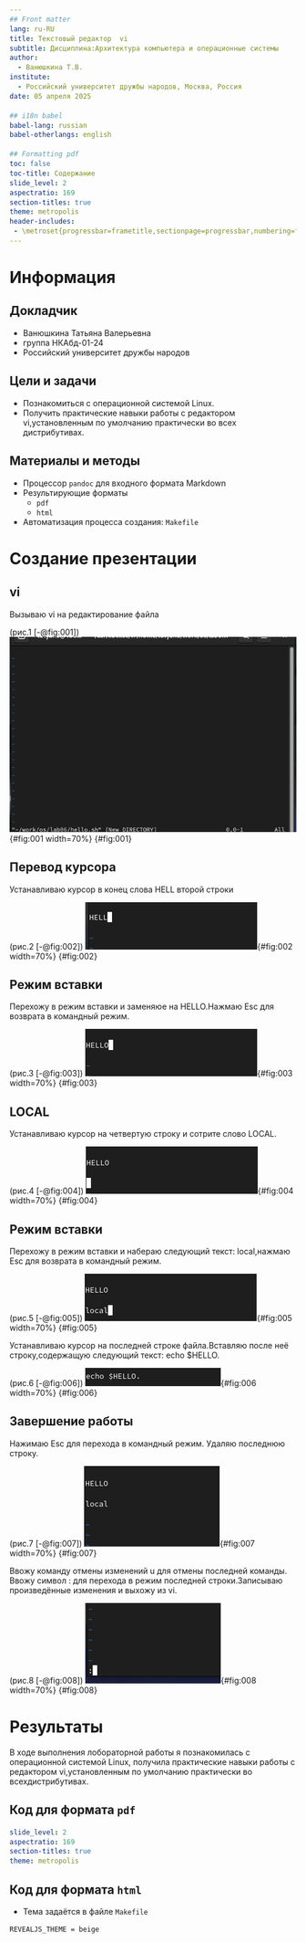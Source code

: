 ```yaml
---
## Front matter
lang: ru-RU
title: Текстовый редактор  vi
subtitle: Дисциплина:Архитектура компьютера и операционные системы
author:
  - Ванюшкина Т.В.
institute:
  - Российский университет дружбы народов, Москва, Россия
date: 05 апреля 2025

## i18n babel
babel-lang: russian
babel-otherlangs: english

## Formatting pdf
toc: false
toc-title: Содержание
slide_level: 2
aspectratio: 169
section-titles: true
theme: metropolis
header-includes:
 - \metroset{progressbar=frametitle,sectionpage=progressbar,numbering=fraction}
---
```


# Информация

## Докладчик


  * Ванюшкина Татьяна Валерьевна
  * группа НКАбд-01-24
  * Российский университет дружбы народов


## Цели и задачи

-  Познакомиться с операционной системой Linux.
- Получить практические навыки работы с редактором vi,установленным по умолчанию практически во всех дистрибутивах.

## Материалы и методы

- Процессор `pandoc` для входного формата Markdown
- Результирующие форматы
	- `pdf`
	- `html`
- Автоматизация процесса создания: `Makefile`

# Создание презентации

## vi

Вызываю vi на редактирование файла

(рис.1 [-@fig:001])
![vi ](image/1){#fig:001 width=70%}
{#fig:001}

## Перевод курсора 

Устанавливаю курсор в конец слова HELL второй строки 

(рис.2 [-@fig:002])
![вставка текста](image/2){#fig:002 width=70%}
{#fig:002}

## Режим вставки

Перехожу в режим вставки и заменяюе на HELLO.Нажмаю Esc для возврата в командный режим.

(рис.3 [-@fig:003])
![equipment](image/3){#fig:003 width=70%}
{#fig:003}

## LOCAL

Устанавливаю курсор на четвертую строку и сотрите слово LOCAL.

(рис.4 [-@fig:004])
![h](image/4){#fig:004 width=70%}
{#fig:004}

## Режим вставки 

Перехожу в режим вставки и набераю следующий текст: local,нажмаю Esc для возврата в командный режим.
 
(рис.5 [-@fig:005])
![h](image/5){#fig:005 width=70%}
{#fig:005}

Устанавливаю курсор на последней строке файла.Вставляю после неё строку,содержащую следующий текст: echo $HELLO.

(рис.6 [-@fig:006])
![h](image/6){#fig:006 width=70%}
{#fig:006}

## Завершение работы 

Нажимаю Esc для перехода в командный режим. Удаляю последнюю строку.

(рис.7 [-@fig:007])
![h](image/7){#fig:007 width=70%}
{#fig:007}

 Ввожу команду отмены изменений u для отмены последней команды. Ввожу символ :  для перехода в режим последней строки.Записываю произведённые
 изменения и выхожу из vi.

(рис.8 [-@fig:008])
![h](image/8){#fig:008 width=70%}
{#fig:008}


# Результаты

В ходе выполнения лобораторной работы я познакомилась с операционной системой Linux, получила практические навыки работы с редактором vi,установленным по умолчанию практически во всехдистрибутивах.


## Код для формата `pdf`

```yaml
slide_level: 2
aspectratio: 169
section-titles: true
theme: metropolis
```

## Код для формата `html`

- Тема задаётся в файле `Makefile`

```make
REVEALJS_THEME = beige 
